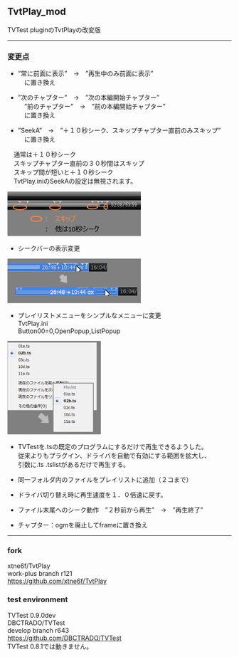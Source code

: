 ﻿
## TvtPlay_mod

TVTest pluginのTvtPlayの改変版


-------------------------------------------------------------------------
### 変更点

* ”常に前面に表示”　→　”再生中のみ前面に表示”  
　に置き換え  


* ”次のチャプター”　→　”次の本編開始チャプター”  
　”前のチャプター”　→　”前の本編開始チャプター”  
　に置き換え


* ”SeekA”　→　”＋１０秒シーク、スキップチャプター直前のみスキップ”  
　に置き換え  

　通常は＋１０秒シーク  
　スキップチャプター直前の３０秒間はスキップ  
　スキップ間が短いと＋１０秒シーク  
　TvtPlay.iniのSeekAの設定は無視されます。  

![SeekA](./TvtPlay_mod_SeekA.png)


* シークバーの表示変更  

![SeekBar](./TvtPlay_mod_SeekBar.png)  


* プレイリストメニューをシンプルなメニューに変更  
TvtPlay.ini  
Button00=0,OpenPopup,ListPopup  

![Playlist](./TvtPlay_mod_Playlist.png)  


* TVTestを.tsの既定のプログラムにするだけで再生できるようした。  
  従来よりもプラグイン、ドライバを自動で有効にする範囲を拡大し、  
  引数に.ts .tslistがあるだけで再生する。  

  
* 同一フォルダ内のファイルをプレイリストに追加（２コまで）  


* ドライバ切り替え時に再生速度を１．０倍速に戻す。  


* ファイル末尾へのシーク動作　”２秒前から再生”　→　”再生終了”


* チャプター：ogmを廃止してframeに置き換え



-------------------------------------------------------------------------
### fork  

xtne6f/TvtPlay  
work-plus branch r121  
<https://github.com/xtne6f/TvtPlay>  


### test environment  

TVTest 0.9.0dev  
DBCTRADO/TVTest  
develop branch r643  
<https://github.com/DBCTRADO/TVTest>  
TVTest 0.8.1では動きません。


